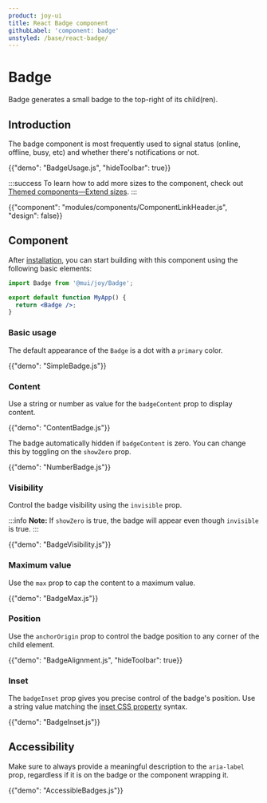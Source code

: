 ```yaml
---
product: joy-ui
title: React Badge component
githubLabel: 'component: badge'
unstyled: /base/react-badge/
---
```


# Badge

<p class="description">Badge generates a small badge to the top-right of its child(ren).</p>

## Introduction

The badge component is most frequently used to signal status (online, offline, busy, etc) and whether there's notifications or not.

{{"demo": "BadgeUsage.js", "hideToolbar": true}}

:::success
To learn how to add more sizes to the component, check out [Themed components—Extend sizes](/joy-ui/customization/themed-components/#extend-sizes).
:::

{{"component": "modules/components/ComponentLinkHeader.js", "design": false}}

## Component

After [installation](/joy-ui/getting-started/installation/), you can start building with this component using the following basic elements:

```jsx
import Badge from '@mui/joy/Badge';

export default function MyApp() {
  return <Badge />;
}
```

### Basic usage

The default appearance of the `Badge` is a dot with a `primary` color.

{{"demo": "SimpleBadge.js"}}

### Content

Use a string or number as value for the `badgeContent` prop to display content.

{{"demo": "ContentBadge.js"}}

The badge automatically hidden if `badgeContent` is zero.
You can change this by toggling on the `showZero` prop.

{{"demo": "NumberBadge.js"}}

### Visibility

Control the badge visibility using the `invisible` prop.

:::info
**Note:** If `showZero` is true, the badge will appear even though `invisible` is true.
:::

{{"demo": "BadgeVisibility.js"}}

### Maximum value

Use the `max` prop to cap the content to a maximum value.

{{"demo": "BadgeMax.js"}}

### Position

Use the `anchorOrigin` prop to control the badge position to any corner of the child element.

{{"demo": "BadgeAlignment.js", "hideToolbar": true}}

### Inset

The `badgeInset` prop gives you precise control of the badge's position.
Use a string value matching the [inset CSS property](https://developer.mozilla.org/en-US/docs/Web/CSS/inset) syntax.

{{"demo": "BadgeInset.js"}}

## Accessibility

Make sure to always provide a meaningful description to the `aria-label` prop, regardless if it is on the badge or the component wrapping it.

{{"demo": "AccessibleBadges.js"}}
